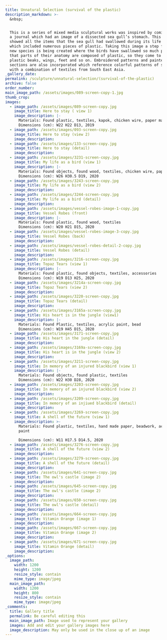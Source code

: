 ```yaml
---
title: Unnatural Selection (survival of the plastic)
description_markdown: >-
  &nbsp;


  This is a series of mixed media sculptural works was inspired by coming across
  a journal which had an image of a dissected sea gull’s stomach. This image
  showed all the items that the sea gull had swallowed during its life span
  which included numerous pieces of plastic. Taking this image a step further,
  new species is being created where the birds have swallowed so much plastic
  that parts of their anatomy are composed of plastic, so they come to have
  plastic beaks, wings, feet and so on. Embroidered patterns and painted
  sections are also incorporated which reference colorful patterns of some birds
  with a combination of textiles from South East Asia.
_gallery_date:
permalink: /sculpture/unnatural-selection/(survival-of-the-plastic)
archive: false
order_number:
main_image_path: /assets/images/089-screen-copy-1.jpg
thumb_crop:
images:
  - image_path: /assets/images/089-screen-copy.jpg
    image_title: Here to stay ( view 1)
    image_description: |-
      Materials: Found plastic, textiles, kapok, chicken wire, paper mache
      Dimensions (cm): W22 H22 D13, 2019
  - image_path: /assets/images/093-screen-copy.jpg
    image_title: Here to stay (view 2)
    image_description:
  - image_path: /assets/images/133-screen-copy.jpg
    image_title: Here to stay (detail)
    image_description:
  - image_path: /assets/images/3231-screen-copy.jpg
    image_title: My life as a bird (view 1)
    image_description: |-
      Materials: Found objects, found wood, textiles, chicken wire, paper mache
      Dimensions (cm): W26 H30.5 D19, 2020
  - image_path: /assets/images/3243-screen-copy.jpg
    image_title: My life as a bird (view 2)
    image_description:
  - image_path: /assets/images/3244-screen-copy.jpg
    image_title: My life as a bird (detail)
    image_description:
  - image_path: /assets/images/vessel-robes-image-1-copy.jpg
    image_title: Vessel Robes (front)
    image_description: |-
      Materials: Found plastic, found wood, textiles
      Dimensions (cm): W20 H21 D15, 2020
  - image_path: /assets/images/vessel-robes-image-3-copy.jpg
    image_title: Vessel Robes (back)
    image_description:
  - image_path: /assets/images/vessel-robes-detail-2-copy.jpg
    image_title: Vessel Robes (detail)
    image_description:
  - image_path: /assets/images/3216-screen-copy.jpg
    image_title: Topaz Tears (view 1)
    image_description: |-
      Materials: Found plastic, found objects, textiles, accessories
      Dimensions (cm): W19 D13 H25, 2020
  - image_path: /assets/images/3214a-screen-copy.jpg
    image_title: Topaz Tears (view 2)
    image_description:
  - image_path: /assets/images/3220-screen-copy.jpg
    image_title: Topaz Tears (detail)
    image_description:
  - image_path: /assets/images/3165a-screen-copy.jpg
    image_title: His heart is in the jungle (view1)
    image_description: |-
      Materials: Found Plastic, textiles, acrylic paint, bead
      Dimensions (cm): W19 H45 D15, 2020
  - image_path: /assets/images/3171-screen-copy.jpg
    image_title: His heart in the jungle (detail)
    image_description:
  - image_path: /assets/images/3169a-screen-copy.jpg
    image_title: His heart is in the jungle (view 2)
    image_description:
  - image_path: /assets/images/3211-screen-copy.jpg
    image_title: In memory of an injured blackbird (view 1)
    image_description: |-
      Materials: Found objects, found plastic, textiles
      Dimensions (cm): W22 H30 D28, 2020
  - image_path: /assets/images/3203-screen-copy.jpg
    image_title: In memory of an injured blackbird (view 2)
    image_description:
  - image_path: /assets/images/3209-screen-copy.jpg
    image_title: In memory of an injiued blackbird (detail)
    image_description:
  - image_path: /assets/images/3269-screen-copy.jpg
    image_title: A shell of the future (view 1)
    image_description: >-
      Materials: Found plastic, textiles, hand made paper, beadwork, acrylic
      paint

      Dimensions (cm): W11 H17.5 D14.5, 2020
  - image_path: /assets/images/3276-screen-copy.jpg
    image_title: A shell of the future (view 2)
    image_description:
  - image_path: /assets/images/3279-screen-copy.jpg
    image_title: A shell of the future (detail)
    image_description:
  - image_path: /assets/images/641-screen-copy.jpg
    image_title: The owl's castle (image 2)
    image_description:
  - image_path: /assets/images/645-screen-copy.jpg
    image_title: The owl's castle (image 2)
    image_description:
  - image_path: /assets/images/650-screen-copy.jpg
    image_title: The owl's castle (detail)
    image_description:
  - image_path: /assets/images/664-screen-copy.jpg
    image_title: Vitamin Orange (image 1)
    image_description:
  - image_path: /assets/images/667-screen-copy.jpg
    image_title: Vitamin Orange (image 2)
    image_description:
  - image_path: /assets/images/671-screen-copy.jpg
    image_title: Vitamin Orange (detail)
    image_description:
_options:
  image_path:
    width: 1200
    height: 1200
    resize_style: contain
    mime_type: image/jpeg
  main_image_path:
    width: 1200
    height: 800
    resize_style: contain
    mime_type: image/jpeg
_comments:
  title: Gallery title
  permalink: Be careful editing this
  main_image_path: Image used to represent your gallery
  images: Add and edit your gallery images here
  image_description: May only be used in the close up of an image
---
```


